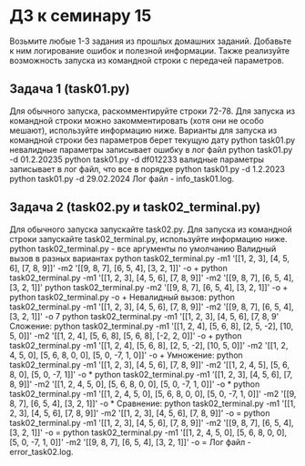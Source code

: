 # ДЗ к семинару 15
Возьмите любые 1-3 задания из прошлых домашних заданий. Добавьте к ним логирование ошибок и полезной информации. Также реализуйте возможность запуска из командной строки с передачей параметров.

## Задача 1 (task01.py)
Для обычного запуска, раскомментируйте строки 72-78.
Для запуска из командной строки можно закомментировать (хотя они не особо мешают), используйте информацию ниже.
Варианты для запуска из командной строки
без параметров берет текущую дату
python task01.py
невалидные параметры записывает ошибку в лог файл
    python task01.py -d 01.2.20235
    python task01.py -d df012233
    валидные параметры записывает в лог файл, что все в порядке
    python task01.py -d 1.2.2023
    python task01.py -d 29.02.2024
Лог файл - info_task01.log.

## Задача 2 (task02.py и task02_terminal.py)
Для обычного запуска запускайте task02.py.
Для запуска из командной строки запускайте task02_terminal.py, используйте информацию ниже.
    python task02_terminal.py - все аргументы по умолчанию
    Валидный вызов в разных вариантах
    python task02_terminal.py -m1 '[[1, 2, 3], [4, 5, 6], [7, 8, 9]]' -m2 '[[9, 8, 7], [6, 5, 4], [3, 2, 1]]' -o +
    python task02_terminal.py -m1 '[[1, 2, 3], [4, 5, 6], [7, 8, 9]]' -m2 '[[9, 8, 7], [6, 5, 4], [3, 2, 1]]'
    python task02_terminal.py -m2 '[[9, 8, 7], [6, 5, 4], [3, 2, 1]]' -o +
    python task02_terminal.py -o +
    Невалидный вызов:
    python task02_terminal.py -m1 '[[1, 2, 3], [4, 5, 6], [7, 8, 9]]' -m2 '[[9, 8, 7], [6, 5, 4], [3, 2, 1]]' -o 7
    python task02_terminal.py -m1 '[[1, 2, 3], [4, 5, 6], [7, 8, 9'
    Сложение:
    python task02_terminal.py -m1 '[[1, 2, 4], [5, 6, 8], [2, 5, -2], [10, 5, 0]]' -m2 '[[1, 2, 4], [5, 6, 8], [5, 6, 8], [-2, 2, 0]]' -o +
    python task02_terminal.py -m1 '[[1, 2, 4], [5, 6, 8], [2, 5, -2], [10, 5, 0]]' -m2 '[[1, 2, 4, 5, 0], [5, 6, 8, 0, 0], [5, 0, -7, 1, 0]]' -o +
    Умножение:
    python task02_terminal.py -m1 '[[1, 2, 3], [4, 5, 6], [7, 8, 9]]' -m2 '[[1, 2, 4, 5], [5, 6, 8, 0], [5, 0, -7, 1]]' -o *
    python task02_terminal.py -m1 '[[1, 2, 3], [4, 5, 6], [7, 8, 9]]' -m2 '[[1, 2, 4, 5, 0], [5, 6, 8, 0, 0], [5, 0, -7, 1, 0]]' -o *
    python task02_terminal.py -m1 '[[1, 2, 4, 5, 0], [5, 6, 8, 0, 0], [5, 0, -7, 1, 0]]' -m2 '[[9, 8, 7], [6, 5, 4], [3, 2, 1]]' -o *
    Сравнение:
    python task02_terminal.py -m1 '[[1, 2, 3], [4, 5, 6], [7, 8, 9]]' -m2 '[[1, 2, 3], [4, 5, 6], [7, 8, 9]]' -o =
    python task02_terminal.py -m1 '[[1, 2, 3], [4, 5, 6], [7, 8, 9]]' -m2 '[[9, 8, 7], [6, 5, 4], [3, 2, 1]]' -o =
    python task02_terminal.py -m1 '[[1, 2, 4, 5, 0], [5, 6, 8, 0, 0], [5, 0, -7, 1, 0]]' -m2 '[[9, 8, 7], [6, 5, 4], [3, 2, 1]]' -o =
Лог файл - error_task02.log.

